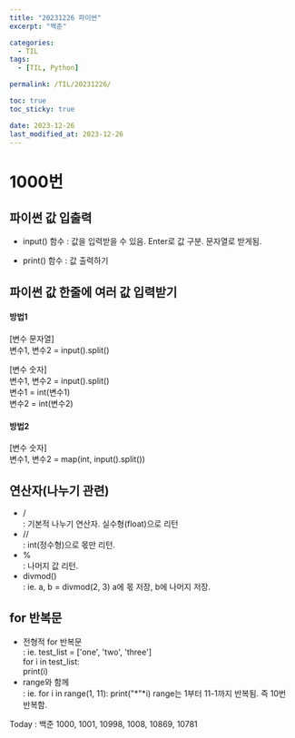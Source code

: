 ```yaml
---
title: "20231226 파이썬"
excerpt: "백준"

categories:
  - TIL
tags:
  - [TIL, Python]

permalink: /TIL/20231226/

toc: true
toc_sticky: true

date: 2023-12-26
last_modified_at: 2023-12-26
---
```


# 1000번
## 파이썬 값 입출력
- input() 함수
  : 값을 입력받을 수 있음. Enter로 값 구분. 문자열로 받게됨.

- print() 함수
  : 값 출력하기

## 파이썬 값 한줄에 여러 값 입력받기
#### 방법1
[변수 문자열]   
변수1, 변수2 = input().split()   

[변수 숫자]   
변수1, 변수2 = input().split()   
변수1 = int(변수1)   
변수2 = int(변수2)   

#### 방법2
[변수 숫자]   
변수1, 변수2 = map(int, input().split())   

## 연산자(나누기 관련)
- /    
  : 기본적 나누기 연산자. 실수형(float)으로 리턴    
- //    
  : int(정수형)으로 몫만 리턴.    
- %   
  : 나머지 값 리턴.   
- divmod()    
  : ie. a, b = divmod(2, 3)
    a에 몫 저장, b에 나머지 저장.   

## for 반복문
- 전형적 for 반복문   
  : ie. test_list = ['one', 'two', 'three']   
        for i in test_list:   
          print(i)   
- range와 함께   
  : ie. for i in range(1, 11):
          print("*"*i)
    range는 1부터 11-1까지 반복됨. 즉 10번 반복함.



Today : 백준 1000, 1001, 10998, 1008, 10869, 10781
